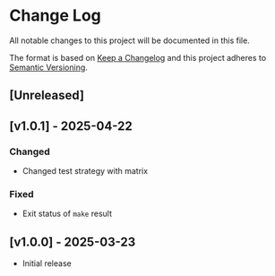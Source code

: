 # Change Log
All notable changes to this project will be documented in this file.

The format is based on [Keep a Changelog](http://keepachangelog.com/)
and this project adheres to [Semantic Versioning](http://semver.org/).

## [Unreleased]

## [v1.0.1] - 2025-04-22
### Changed
* Changed test strategy with matrix
### Fixed
* Exit status of `make` result

## [v1.0.0] - 2025-03-23
* Initial release